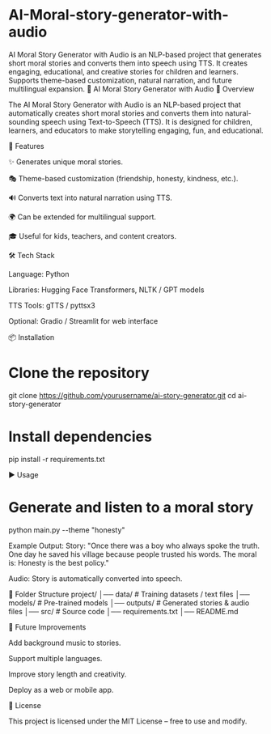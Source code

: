# AI-Moral-story-generator-with-audio
AI Moral Story Generator with Audio is an NLP-based project that generates short moral stories and converts them into speech using TTS. It creates engaging, educational, and creative stories for children and learners. Supports theme-based customization, natural narration, and future multilingual expansion.
📖 AI Moral Story Generator with Audio
📌 Overview

The AI Moral Story Generator with Audio is an NLP-based project that automatically creates short moral stories and converts them into natural-sounding speech using Text-to-Speech (TTS). It is designed for children, learners, and educators to make storytelling engaging, fun, and educational.

🚀 Features

✨ Generates unique moral stories.

🎭 Theme-based customization (friendship, honesty, kindness, etc.).

🔊 Converts text into natural narration using TTS.

🌍 Can be extended for multilingual support.

🎓 Useful for kids, teachers, and content creators.

🛠️ Tech Stack

Language: Python

Libraries: Hugging Face Transformers, NLTK / GPT models

TTS Tools: gTTS / pyttsx3

Optional: Gradio / Streamlit for web interface

📦 Installation
# Clone the repository
git clone https://github.com/yourusername/ai-story-generator.git
cd ai-story-generator

# Install dependencies
pip install -r requirements.txt

▶️ Usage
# Generate and listen to a moral story
python main.py --theme "honesty"


Example Output:
Story:
"Once there was a boy who always spoke the truth. One day he saved his village because people trusted his words. The moral is: Honesty is the best policy."

Audio: Story is automatically converted into speech.

📂 Folder Structure
project/
│── data/            # Training datasets / text files
│── models/          # Pre-trained models
│── outputs/         # Generated stories & audio files
│── src/             # Source code
│── requirements.txt
│── README.md

🔮 Future Improvements

Add background music to stories.

Support multiple languages.

Improve story length and creativity.

Deploy as a web or mobile app.

📜 License

This project is licensed under the MIT License – free to use and modify.
